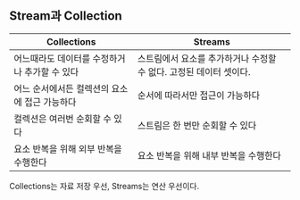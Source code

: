 ## Stream과 Collection
| Collections | Streams|
|-------------|--------|
|어느때라도 데이터를 수정하거나 추가할 수 있다|스트림에서 요소를 추가하거나 수정할 수 없다. 고정된 데이터 셋이다.
|어느 순서에서든 컬렉션의 요소에 접근 가능하다 | 순서에 따라서만 접근이 가능하다|
|컬렉션은 여러번 순회할 수 있다| 스트림은 한 번만 순회할 수 있다|
|요소 반복을 위해 외부 반복을 수행한다| 요소 반복을 위해 내부 반복을 수행한다|

Collections는 자료 저장 우선, Streams는 연산 우선이다.